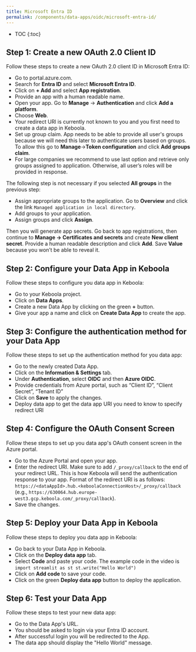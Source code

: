 ```yaml
---
title: Microsoft Entra ID
permalink: /components/data-apps/oidc/microsoft-entra-id/
---
```


* TOC
{:toc}

## Step 1: Create a new OAuth 2.0 Client ID
Follow these steps to create a new OAuth 2.0 client ID in Microsoft Entra ID:

- Go to portal.azure.com.
- Search for **Entra ID** and select **Microsoft Entra ID**.
- Click on **+ Add** and select **App registration**.
- Provide an app with a human readable name.
- Open your app. Go to **Manage** → **Authentication** and click **Add a platform**.
- Choose **Web**.
- Your redirect URl is currently not known to you and you first need to create a data app in Keboola. 
- Set up group claim. App needs to be able to provide all user's groups because we will need this later to authenticate users based on groups. To allow this go to **Manage**->**Token configuration** and click **Add groups claim**. 
- For large companies we recommend to use last option and retrieve only groups assigned to application. Otherwise, all user’s roles will be provided in response.

The following step is not necessary if you selected **All groups** in the previous step: 
- Assign appropriate groups to the application. Go to **Overview** and click the link `Managed application in local directory`.
- Add groups to your application.
- Assign groups and click **Assign**.

Then you will generate app secrets. Go back to app registrations, then continue to **Manage -> Certificates and secrets** and create **New client secret**.
Provide a human readable description and click **Add**. Save **Value** because you won’t be able to reveal it.

## Step 2: Configure your Data App in Keboola
Follow these steps to configure you data app in Keboola:

- Go to your Keboola project.
- Click on **Data Apps**.
- Create a new Data App by clicking on the green **+** button.
- Give your app a name and click on **Create Data App** to create the app.

## Step 3: Configure the authentication method for your Data App
Follow these steps to set up the authentication method for you data app:

- Go to the newly created Data App.
- Click on the **Information & Settings** tab.
- Under **Authentication**, select **OIDC** and then **Azure OIDC**.
- Provide credentials from Azure portal, such as “Client ID”, “Client Secret”, “Tenant ID”
- Click on **Save** to apply the changes.
- Deploy data app to get the data app URl you need to know to specify redirect URl

## Step 4: Configure the OAuth Consent Screen
Follow these steps to set up you data app's OAuth consent screen in the Azure portal.

- Go to the Azure Portal and open your app.
- Enter the redirect URI. Make sure to add `/_proxy/callback` to the end of your redirect URL. This is how Keboola will send the authentication response to your app. Format of the redirect URI is as follows:
`https://<dataAppId>.hub.<keboolaConnectionHost>/_proxy/callback` (e.g., `https://630064.hub.europe-west3.gcp.keboola.com/_proxy/callback`).
- Save the changes.

## Step 5: Deploy your Data App in Keboola
Follow these steps to deploy you data app in Keboola:

- Go back to your Data App in Keboola.
- Click on the **Deploy data app** tab.
- Select **Code** and paste your code. The example code in the video is `import streamlit as st st.write("Hello World")`
- Click on **Add code** to save your code.
- Click on the green **Deploy data app** button to deploy the application.

## Step 6: Test your Data App
Follow these steps to test your new data app:

- Go to the Data App's URL.
- You should be asked to login via your Entra ID account.
- After successful login you will be redirected to the App.
- The data app should display the "Hello World" message.
